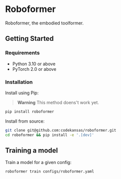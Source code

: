 # Roboformer

Roboformer, the embodied toolformer.

## Getting Started

### Requirements

- Python 3.10 or above
- PyTorch 2.0 or above

### Installation

Install using Pip:

> **Warning**
> This method doens't work yet.

```bash
pip install roboformer
```

Install from source:

```bash
git clone git@github.com:codekansas/roboformer.git
cd roboformer && pip install -e '.[dev]'
```

## Training a model

Train a model for a given config:

```bash
roboformer train configs/roboformer.yaml
```
